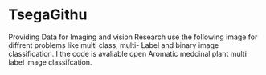 # TsegaGithu
Providing Data for Imaging and vision Research
use the following image for diffrent problems like multi class, multi- Label and binary image classification. I the code is avaliable open Aromatic medcinal plant multi label image classifcation.
